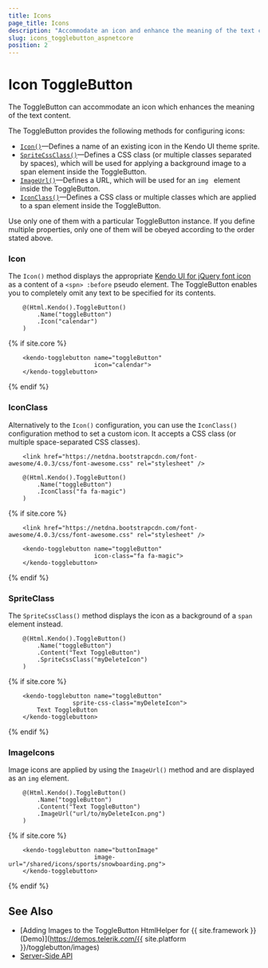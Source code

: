 ```yaml
---
title: Icons
page_title: Icons
description: "Accommodate an icon and enhance the meaning of the text content of the Telerik UI ToggleButton component for {{ site.framework }}."
slug: icons_togglebutton_aspnetcore
position: 2
---
```


# Icon ToggleButton

The ToggleButton can accommodate an icon which enhances the meaning of the text content.

The ToggleButton provides the following methods for configuring icons:

* [`Icon()`](#icon)&mdash;Defines a name of an existing icon in the Kendo UI theme sprite.
* [`SpriteCssClass()`](#spriteclass)&mdash;Defines a CSS class (or multiple classes separated by spaces), which will be used for applying a background image to a span element inside the ToggleButton. 
* [`ImageUrl()`](#imageicons)&mdash;Defines a URL, which will be used for an `img ` element inside the ToggleButton. 
* [`IconClass()`](#iconclass)&mdash;Defines a CSS class or multiple classes which are applied to a span element inside the ToggleButton.

Use only one of them with a particular ToggleButton instance. If you define multiple properties, only one of them will be obeyed according to the order stated above.

### Icon

The `Icon()` method displays the appropriate [Kendo UI for jQuery font icon](https://docs.telerik.com/kendo-ui/styles-and-layout/icons-web) as a content of a `<spn> :before` pseudo element. The ToggleButton enables you to completely omit any text to be specified for its contents.

```HtmlHelper
	@(Html.Kendo().ToggleButton()
		.Name("toggleButton")
		.Icon("calendar")
	)
```
{% if site.core %}
```TagHelper
	<kendo-togglebutton name="toggleButton" 
                        icon="calendar">
    </kendo-togglebutton>
```
{% endif %}

### IconClass

Alternatively to the `Icon()` configuration, you can use the `IconClass()` configuration method to set a custom icon. It accepts a CSS class (or multiple space-separated CSS classes).

```HtmlHelper
    <link href="https://netdna.bootstrapcdn.com/font-awesome/4.0.3/css/font-awesome.css" rel="stylesheet" />

	@(Html.Kendo().ToggleButton()
		.Name("toggleButton")
		.IconClass("fa fa-magic")
	)
```
{% if site.core %}
```TagHelper
	<link href="https://netdna.bootstrapcdn.com/font-awesome/4.0.3/css/font-awesome.css" rel="stylesheet" />

	<kendo-togglebutton name="toggleButton" 
                        icon-class="fa fa-magic">
    </kendo-togglebutton>
```
{% endif %}

### SpriteClass

The `SpriteCssClass()` method displays the icon as a background of a `span` element instead.

```HtmlHelper
	@(Html.Kendo().ToggleButton()
		.Name("toggleButton")
		.Content("Text ToggleButton")
		.SpriteCssClass("myDeleteIcon")
	)
```
{% if site.core %}
```TagHelper
	<kendo-togglebutton name="toggleButton"
                  sprite-css-class="myDeleteIcon">
        Text ToggleButton
    </kendo-togglebutton>
```
{% endif %}

### ImageIcons

Image icons are applied by using the `ImageUrl()` method and are displayed as an `img` element.

```HtmlHelper
	@(Html.Kendo().ToggleButton()
		.Name("toggleButton")
		.Content("Text ToggleButton")
		.ImageUrl("url/to/myDeleteIcon.png")
	)
```
{% if site.core %}
```TagHelper
	<kendo-togglebutton name="buttonImage" 
                        image-url="/shared/icons/sports/snowboarding.png">
    </kendo-togglebutton>
```
{% endif %}

## See Also

* [Adding Images to the ToggleButton HtmlHelper for {{ site.framework }} (Demo)](https://demos.telerik.com/{{ site.platform }}/togglebutton/images)
* [Server-Side API](/api/togglebutton)
